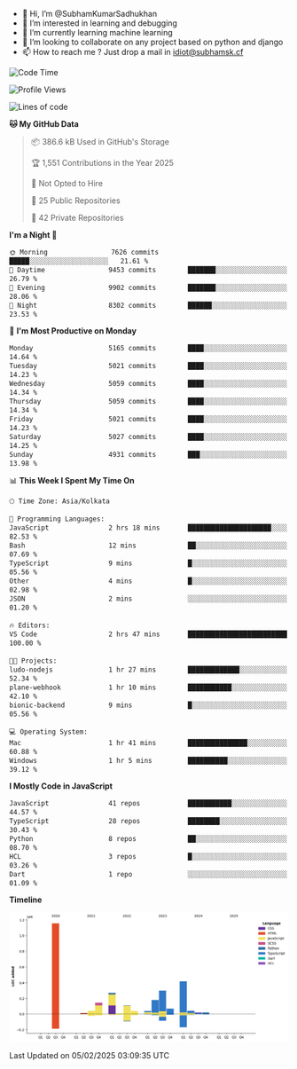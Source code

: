 - 👋 Hi, I’m @SubhamKumarSadhukhan
- 👀 I’m interested in learning and debugging
- 🌱 I’m currently learning machine learning
- 💞️ I’m looking to collaborate on any project based on python and django
- 📫 How to reach me ?
      Just drop a mail in idiot@subhamsk.cf

<!---
SubhamKumarSadhukhan/SubhamKumarSadhukhan is a ✨ special ✨ repository because its `README.md` (this file) appears on your GitHub profile.
You can click the Preview link to take a look at your changes.
--->


<!--START_SECTION:waka-->
![Code Time](http://img.shields.io/badge/Code%20Time-2%2C737%20hrs%2015%20mins-blue)

![Profile Views](http://img.shields.io/badge/Profile%20Views-0-blue)

![Lines of code](https://img.shields.io/badge/From%20Hello%20World%20I%27ve%20Written-2.8%20million%20lines%20of%20code-blue)

**🐱 My GitHub Data** 

> 📦 386.6 kB Used in GitHub's Storage 
 > 
> 🏆 1,551 Contributions in the Year 2025
 > 
> 🚫 Not Opted to Hire
 > 
> 📜 25 Public Repositories 
 > 
> 🔑 42 Private Repositories 
 > 
**I'm a Night 🦉** 

```text
🌞 Morning                7626 commits        █████░░░░░░░░░░░░░░░░░░░░   21.61 % 
🌆 Daytime                9453 commits        ███████░░░░░░░░░░░░░░░░░░   26.79 % 
🌃 Evening                9902 commits        ███████░░░░░░░░░░░░░░░░░░   28.06 % 
🌙 Night                  8302 commits        ██████░░░░░░░░░░░░░░░░░░░   23.53 % 
```
📅 **I'm Most Productive on Monday** 

```text
Monday                   5165 commits        ████░░░░░░░░░░░░░░░░░░░░░   14.64 % 
Tuesday                  5021 commits        ████░░░░░░░░░░░░░░░░░░░░░   14.23 % 
Wednesday                5059 commits        ████░░░░░░░░░░░░░░░░░░░░░   14.34 % 
Thursday                 5059 commits        ████░░░░░░░░░░░░░░░░░░░░░   14.34 % 
Friday                   5021 commits        ████░░░░░░░░░░░░░░░░░░░░░   14.23 % 
Saturday                 5027 commits        ████░░░░░░░░░░░░░░░░░░░░░   14.25 % 
Sunday                   4931 commits        ███░░░░░░░░░░░░░░░░░░░░░░   13.98 % 
```


📊 **This Week I Spent My Time On** 

```text
🕑︎ Time Zone: Asia/Kolkata

💬 Programming Languages: 
JavaScript               2 hrs 18 mins       █████████████████████░░░░   82.53 % 
Bash                     12 mins             ██░░░░░░░░░░░░░░░░░░░░░░░   07.69 % 
TypeScript               9 mins              █░░░░░░░░░░░░░░░░░░░░░░░░   05.56 % 
Other                    4 mins              █░░░░░░░░░░░░░░░░░░░░░░░░   02.98 % 
JSON                     2 mins              ░░░░░░░░░░░░░░░░░░░░░░░░░   01.20 % 

🔥 Editors: 
VS Code                  2 hrs 47 mins       █████████████████████████   100.00 % 

🐱‍💻 Projects: 
ludo-nodejs              1 hr 27 mins        █████████████░░░░░░░░░░░░   52.34 % 
plane-webhook            1 hr 10 mins        ███████████░░░░░░░░░░░░░░   42.10 % 
bionic-backend           9 mins              █░░░░░░░░░░░░░░░░░░░░░░░░   05.56 % 

💻 Operating System: 
Mac                      1 hr 41 mins        ███████████████░░░░░░░░░░   60.88 % 
Windows                  1 hr 5 mins         ██████████░░░░░░░░░░░░░░░   39.12 % 
```

**I Mostly Code in JavaScript** 

```text
JavaScript               41 repos            ███████████░░░░░░░░░░░░░░   44.57 % 
TypeScript               28 repos            ████████░░░░░░░░░░░░░░░░░   30.43 % 
Python                   8 repos             ██░░░░░░░░░░░░░░░░░░░░░░░   08.70 % 
HCL                      3 repos             █░░░░░░░░░░░░░░░░░░░░░░░░   03.26 % 
Dart                     1 repo              ░░░░░░░░░░░░░░░░░░░░░░░░░   01.09 % 
```



**Timeline**

![Lines of Code chart](https://raw.githubusercontent.com/SubhamKumarSadhukhan/SubhamKumarSadhukhan/main/assets/bar_graph.png)


 Last Updated on 05/02/2025 03:09:35 UTC
<!--END_SECTION:waka-->
